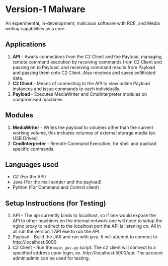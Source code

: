 # Version-1 Malware
An experimental, in-development, malicious software with RCE, and Media writing capabilities as a core.

## Applications
1. <b> API </b> - Awaits connections from the C2 Client and the Payload, managing remote command execution by receiving commands from C2 Client and passing on to Payload, and receiving command results from Payload and passing them onto C2 Client. Also receives and saves exfiltrated data.
2. <b> C2 Client </b> - Means of connecting to the API to view online Payload instances and issue commands to each individually.
3. <b> Payload </b> - Executes MediaWriter and CmdInterpreter modules on compromised machines.


## Modules
1. <b>MediaWriter</b> - Writes the payload to volumes other than the current working volume, this includes volumes of external storage media (ex. USB Drives)
3. <b>CmdInterpreter</b> - Remote Command Execution, for shell and payload specific commands.


## Languages used
- C# (For the API)
- Java (For the mail sender and the payload)
- Python (For Command and Control client)

## Setup Instructions (for Testing)
1. API - The api currently binds to localhost, so if one would expose the API to other machines on the internal network one will need to setup the nginx proxy to redirect to the localhost port the API is listening on. All in all run the version 1 API exe to run the API.
2. Payload - Build the JAR and run with java. It will attempt to connect to http://localhost:5000
3. C2 Client - Run the `main_gui.py` script. The c2 client will connect to a specified address upon login, ex. http://localhost:5000/api. The account admin:admin can be used for testing.
